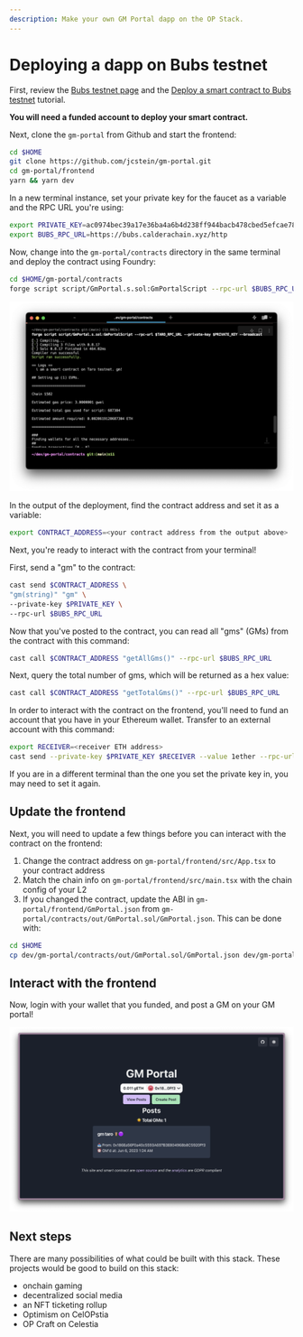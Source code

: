 ```yaml
---
description: Make your own GM Portal dapp on the OP Stack.
---
```


# Deploying a dapp on Bubs testnet

First, review the [Bubs testnet page](./bubs-testnet.md) and the
[Deploy a smart contract to Bubs testnet](./deploy-on-bubs.md) tutorial.

**You will need a funded account to deploy your smart contract.**

Next, clone the `gm-portal` from Github and start the frontend:

```bash
cd $HOME
git clone https://github.com/jcstein/gm-portal.git
cd gm-portal/frontend
yarn && yarn dev
```

In a new terminal instance, set your private key for the
faucet as a variable and the RPC URL you're using:

```bash
export PRIVATE_KEY=ac0974bec39a17e36ba4a6b4d238ff944bacb478cbed5efcae784d7bf4f2ff80
export BUBS_RPC_URL=https://bubs.calderachain.xyz/http
```

Now, change into the `gm-portal/contracts` directory in the same terminal and deploy
the contract using Foundry:

<!-- markdownlint-disable MD013 -->

```bash
cd $HOME/gm-portal/contracts
forge script script/GmPortal.s.sol:GmPortalScript --rpc-url $BUBS_RPC_URL --private-key $PRIVATE_KEY --broadcast
```

<!-- markdownlint-enable MD013 -->

![gm-contract](/img/gm_contract.png)

In the output of the deployment, find the contract address and set it as a variable:

```bash
export CONTRACT_ADDRESS=<your contract address from the output above>
```

Next, you're ready to interact with the contract from your terminal!

First, send a "gm" to the contract:

```bash
cast send $CONTRACT_ADDRESS \
"gm(string)" "gm" \
--private-key $PRIVATE_KEY \
--rpc-url $BUBS_RPC_URL
```

Now that you've posted to the contract, you can read all "gms" (GMs) from the
contract with
this command:

```bash
cast call $CONTRACT_ADDRESS "getAllGms()" --rpc-url $BUBS_RPC_URL
```

Next, query the total number of gms, which will be returned as a hex value:

```bash
cast call $CONTRACT_ADDRESS "getTotalGms()" --rpc-url $BUBS_RPC_URL
```

In order to interact with the contract on the frontend, you'll need to fund an
account that you have in your Ethereum wallet. Transfer to an external account
with this command:

```bash
export RECEIVER=<receiver ETH address>
cast send --private-key $PRIVATE_KEY $RECEIVER --value 1ether --rpc-url $BUBS_RPC_URL
```

If you are in a different terminal than the one you set the private key in, you
may need to set it again.

## Update the frontend

Next, you will need to update a few things before you can interact with the
contract on the frontend:

1. Change the contract address on `gm-portal/frontend/src/App.tsx` to your
   contract address
2. Match the chain info on `gm-portal/frontend/src/main.tsx` with the chain
   config of your L2
3. If you changed the contract, update the ABI in
   `gm-portal/frontend/GmPortal.json` from
   `gm-portal/contracts/out/GmPortal.sol/GmPortal.json`. This can be done with:

```bash
cd $HOME
cp dev/gm-portal/contracts/out/GmPortal.sol/GmPortal.json dev/gm-portal/frontend
```

## Interact with the frontend

Now, login with your wallet that you funded, and post a GM on your GM portal!

![gm-bubs](/img/gm_bubs.png)

## Next steps

There are many possibilities of what could be built with this stack.
These projects would be good to build on this stack:

- onchain gaming
- decentralized social media
- an NFT ticketing rollup
- Optimism on CelOPstia
- OP Craft on Celestia
